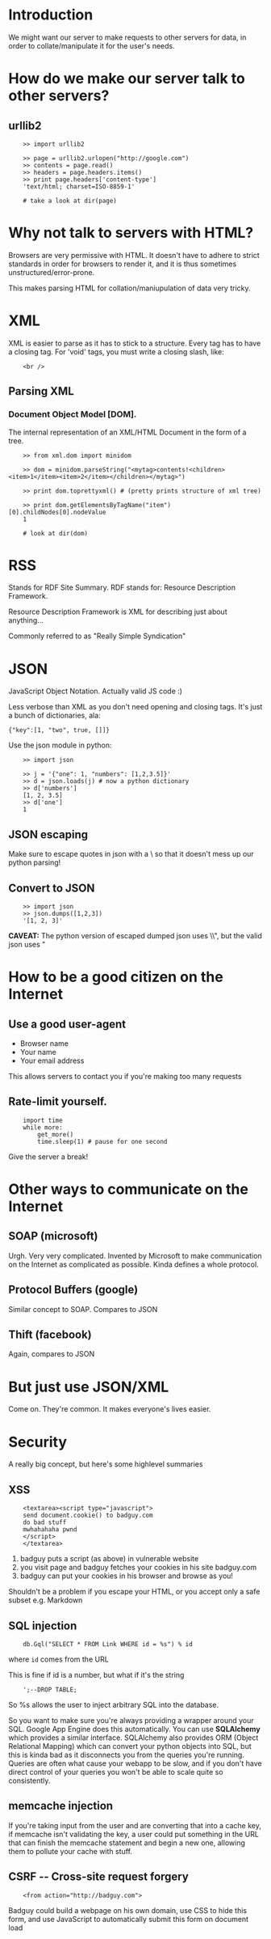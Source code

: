# Introduction
We might want our server to make requests to other servers for data, in order to collate/manipulate it for the user's needs.

# How do we make our server talk to other servers?

## urllib2

		>> import urllib2

		>> page = urllib2.urlopen("http://google.com")
		>> contents = page.read()
		>> headers = page.headers.items()
		>> print page.headers['content-type']
		'text/html; charset=ISO-8859-1'

		# take a look at dir(page)

# Why not talk to servers with HTML?

Browsers are very permissive with HTML. It doesn't have to adhere to strict standards in order for browsers to render it, and it is thus sometimes unstructured/error-prone.

This makes parsing HTML for collation/maniupulation of data very tricky.

# XML

XML is easier to parse as it has to stick to a structure. Every tag has to have a closing tag. For 'void' tags, you must write a closing slash, like:

		<br />

## Parsing XML

### Document Object Model [DOM].

The internal representation of an XML/HTML Document in the form of a tree.

		>> from xml.dom import minidom

		>> dom = minidom.parseString("<mytag>contents!<children><item>1</item><item>2</item></children></mytag>")
		
		>> print dom.toprettyxml() # (pretty prints structure of xml tree)

		>> print dom.getElementsByTagName("item")[0].childNodes[0].nodeValue
		1

		# look at dir(dom)

# RSS

Stands for RDF Site Summary. RDF stands for: Resource Description Framework.

Resource Description Framework is XML for describing just about anything...

Commonly referred to as "Really Simple Syndication"

# JSON

JavaScript Object Notation. Actually valid JS code :)

Less verbose than XML as you don't need opening and closing tags. It's just a bunch of dictionaries, ala:

	{"key":[1, "two", true, []]}

Use the json module in python:

		>> import json

		>> j = '{"one": 1, "numbers": [1,2,3.5]}'
		>> d = json.loads(j) # now a python dictionary
		>> d['numbers']
		[1, 2, 3.5]
		>> d['one']
		1

## JSON escaping
Make sure to escape quotes in json with a \ so that it doesn't mess up our python parsing!

## Convert to JSON

		>> import json
		>> json.dumps([1,2,3])
		'[1, 2, 3]'

**CAVEAT:** The python version of escaped dumped json uses \\\\", but the valid json uses \"

# How to be a good citizen on the Internet

## Use a good user-agent

* Browser name
* Your name
* Your email address

This allows servers to contact you if you're making too many requests

## Rate-limit yourself.

		import time
		while more:
			get_more()
			time.sleep(1) # pause for one second

Give the server a break!

# Other ways to communicate on the Internet

## SOAP (microsoft)
Urgh. Very very complicated. Invented by Microsoft to make communication on the Internet as complicated as possible. Kinda defines a whole protocol.

## Protocol Buffers (google)
Similar concept to SOAP. Compares to JSON

## Thift (facebook)
Again, compares to JSON

# But just use JSON/XML
Come on. They're common. It makes everyone's lives easier.

# Security
A really big concept, but here's some highlevel summaries

## XSS

        <textarea><script type="javascript">
        send document.cookie() to badguy.com
        do bad stuff
        mwhahahaha pwnd
        </script>
        </textarea>

1. badguy puts a script (as above) in vulnerable website
2. you visit page and badguy fetches your cookies in his site badguy.com
3. badguy can put your cookies in his browser and browse as you!

Shouldn't be a problem if you escape your HTML, or you accept only a safe subset e.g. Markdown

## SQL injection

        db.Gql("SELECT * FROM Link WHERE id = %s") % id

where `id` comes from the URL

This is fine if id is a number, but what if it's the string

        ';--DROP TABLE;

So %s allows the user to inject arbitrary SQL into the database.

So you want to make sure you're always providing a wrapper around your SQL.
Google App Engine does this automatically. You can use **SQLAlchemy** which provides
a similar interface. SQLAlchemy also provides ORM (Object Relational Mapping)
which can convert your python objects into SQL, but this is kinda bad as it
disconnects you from the queries you're running. Queries are often what cause
your webapp to be slow, and if you don't have direct control of your queries you
won't be able to scale quite so consistently.

## memcache injection

If you're taking input from the user and are converting that into a cache key,
if memcache isn't validating the key, a user could put something in the URL that
can finish the memcache statement and begin a new one, allowing them to pollute
your cache with stuff.


## CSRF -- Cross-site request forgery

        <from action="http://badguy.com">

Badguy could build a webpage on his own domain,
use CSS to hide this form, and use JavaScript to automatically
submit this form on document load
